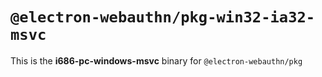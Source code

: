 # `@electron-webauthn/pkg-win32-ia32-msvc`

This is the **i686-pc-windows-msvc** binary for `@electron-webauthn/pkg`
